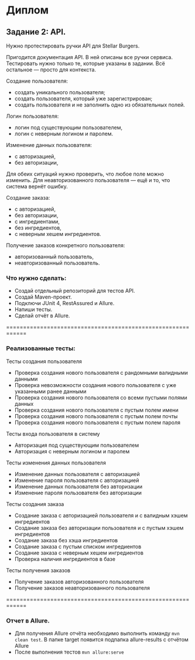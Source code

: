 # Диплом

## Задание 2: API.

Нужно протестировать ручки API для Stellar Burgers.

Пригодится документация API. В ней описаны все ручки сервиса.
Тестировать нужно только те, которые указаны в задании.
Всё остальное — просто для контекста.

Создание пользователя:
* создать уникального пользователя;
* создать пользователя, который уже зарегистрирован;
* создать пользователя и не заполнить одно из обязательных полей.

Логин пользователя:
* логин под существующим пользователем,
* логин с неверным логином и паролем.

Изменение данных пользователя:
* с авторизацией,
* без авторизации,

Для обеих ситуаций нужно проверить, что любое поле можно изменить.
Для неавторизованного пользователя — ещё и то, что система вернёт ошибку.

Создание заказа:
* с авторизацией,
* без авторизации,
* с ингредиентами,
* без ингредиентов,
* с неверным хешем ингредиентов.

Получение заказов конкретного пользователя:
* авторизованный пользователь,
* неавторизованный пользователь.

### Что нужно сделать:

* Создай отдельный репозиторий для тестов API.
* Создай Maven-проект.
* Подключи JUnit 4, RestAssured и Allure.
* Напиши тесты.
* Сделай отчёт в Allure.

============================================================
### Реализованные тесты:

Тесты создания пользователя

* Проверка создания нового пользователя с рандомными валидными данными
* Проверка невозможности создания нового пользователя с уже указанными ранее данными
* Проверка создания нового пользователя со всеми пустыми полями данных
* Проверка создания нового пользователя с пустым полем имени
* Проверка создания нового пользователя с пустым полем почты
* Проверка создания нового пользователя с пустым полем пароля

Тесты входа пользователя в систему

* Авторизация под существующим пользователем
* Авторизация с неверным логином и паролем

Тесты изменения данных пользователя

* Изменение данных пользователя с авторизацией
* Изменение пароля пользователя с авторизацией
* Изменение данных пользователя без авторизации
* Изменение пароля пользователя без авторизации

Тесты создания заказа

* Создание заказа с авторизацией пользователя и с валидным хэшем ингредиентов
* Создание заказа без авторизации пользователя и с пустым хэшем ингредиентов
* Создание заказа без хэша ингредиентов
* Создание заказа с пустым списком ингредиентов
* Создание заказа с неверным хешем ингредиентов
* Проверка наличия ингредиентов в базе

Тесты получения заказов

* Получение заказов авторизованного пользователя
* Получение заказов неавторизованного пользователя

============================================================
### Отчет в Allure.

* Для получения Allure  отчёта необходимо выполнить команду
`mvn clean test`. 
В папке target появится подпапка allure-results с отчётом Allure
* После выполнения тестов `mvn allure:serve`
